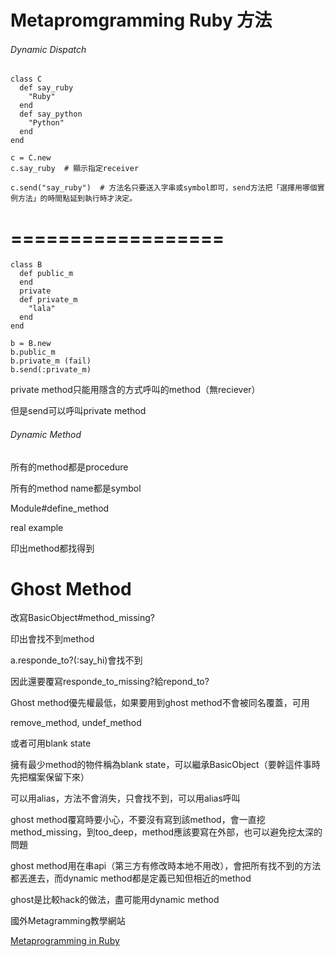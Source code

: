 # Metapromgramming Ruby 方法

###### Dynamic Dispatch

```
class C
  def say_ruby
    "Ruby"
  end
  def say_python
    "Python"
  end
end

c = C.new
c.say_ruby  # 顯示指定receiver

c.send("say_ruby")  # 方法名只要送入字串或symbol即可，send方法把「選擇用哪個實例方法」的時間點延到執行時才決定。
```

# ==================


```
class B
  def public_m
  end
  private
  def private_m
    "lala"
  end
end

b = B.new
b.public_m
b.private_m (fail)
b.send(:private_m)
```

private method只能用隱含的方式呼叫的method（無reciever）

但是send可以呼叫private method

###### Dynamic Method

所有的method都是procedure

所有的method name都是symbol

Module#define_method

real example

印出method都找得到

# Ghost Method

改寫BasicObject#method_missing?

印出會找不到method

a.responde_to?(:say_hi)會找不到

因此還要覆寫responde_to_missing?給repond_to?

Ghost method優先權最低，如果要用到ghost method不會被同名覆蓋，可用

remove_method, undef_method

或者可用blank state

擁有最少method的物件稱為blank state，可以繼承BasicObject（要幹這件事時先把檔案保留下來）

可以用alias，方法不會消失，只會找不到，可以用alias呼叫

ghost method覆寫時要小心，不要沒有寫到該method，會一直挖method_missing，到too_deep，method應該要寫在外部，也可以避免挖太深的問題

ghost method用在串api（第三方有修改時本地不用改），會把所有找不到的方法都丟進去，而dynamic method都是定義已知但相近的method

ghost是比較hack的做法，盡可能用dynamic method










國外Metagramming教學網站



[Metaprogramming in Ruby](http://ruby-metaprogramming.rubylearning.com/)

















